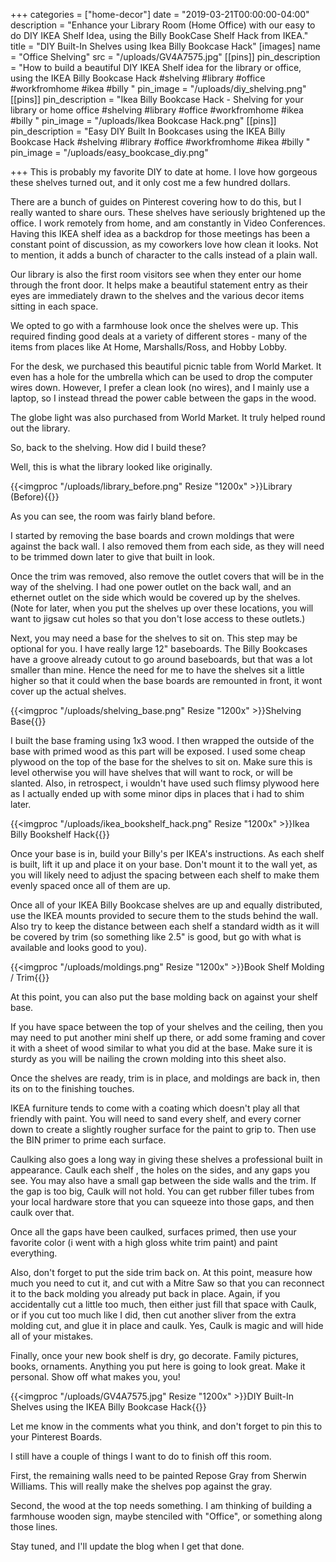 +++
categories = ["home-decor"]
date = "2019-03-21T00:00:00-04:00"
description = "Enhance your Library Room (Home Office) with our easy to do DIY IKEA Shelf Idea, using the Billy BookCase Shelf Hack from IKEA."
title = "DIY Built-In Shelves using Ikea Billy Bookcase Hack"
[images]
name = "Office Shelving"
src = "/uploads/GV4A7575.jpg"
[[pins]]
pin_description = "How to build a beautiful DIY IKEA Shelf idea for the library or office, using the IKEA Billy Bookcase Hack #shelving #library #office #workfromhome #ikea #billy "
pin_image = "/uploads/diy_shelving.png"
[[pins]]
pin_description = "Ikea Billy Bookcase Hack - Shelving for your library or home office #shelving #library #office #workfromhome #ikea #billy "
pin_image = "/uploads/Ikea Bookcase Hack.png"
[[pins]]
pin_description = "Easy DIY Built In Bookcases using the IKEA Billy Bookcase Hack #shelving #library #office #workfromhome #ikea #billy "
pin_image = "/uploads/easy_bookcase_diy.png"

+++
This is probably my favorite DIY to date at home.  I love how gorgeous these shelves turned out, and it only cost me a few hundred dollars.

There are a bunch of guides on Pinterest covering how to do this, but I really wanted to share ours.  These shelves have seriously brightened up the office.  I work remotely from home, and am constantly in Video Conferences.  Having this IKEA shelf idea as a backdrop for those meetings has been a constant point of discussion, as my coworkers love how clean it looks.  Not to mention, it adds a bunch of character to the calls instead of a plain wall.

Our library is also the first room visitors see when they enter our home through the front door.  It helps make a beautiful statement entry as their eyes are immediately drawn to the shelves and the various decor items sitting in each space.

We opted to go with a farmhouse look once the shelves were up.  This required finding good deals at a variety of different stores - many of the items from places like At Home, Marshalls/Ross, and Hobby Lobby.

For the desk, we purchased this beautiful picnic table from World Market.  It even has a hole for the umbrella which can be used to drop the computer wires down.  However, I prefer a clean look (no wires), and I mainly use a laptop, so I instead thread the power cable between the gaps in the wood.

The globe light was also purchased from World Market.  It truly helped round out the library.

So, back to the shelving.  How did I build these?

Well, this is what the library looked like originally.

{{<imgproc "/uploads/library_before.png" Resize "1200x" >}}Library (Before){{</imgproc>}}

As you can see, the room was fairly bland before.

I started by removing the base boards and crown moldings that were against the back wall.  I also removed them from each side, as they will need to be trimmed down later to give that built in look.

Once the trim was removed, also remove the outlet covers that will be in the way of the shelving.  I had one power outlet on the back wall, and an ethernet outlet on the side which would be covered up by the shelves.  (Note for later, when you put the shelves up over these locations, you will want to jigsaw cut holes so that you don't lose access to these outlets.)

Next, you may need a base for the shelves to sit on.  This step may be optional for you.   I have really large 12" baseboards.  The Billy Bookcases have a groove already cutout to go around baseboards, but that was a lot smaller than mine.  Hence the need for me to have the shelves sit a little higher so that it could when the base boards are remounted in front, it wont cover up the actual shelves.

{{<imgproc "/uploads/shelving_base.png" Resize "1200x" >}}Shelving Base{{</imgproc>}}

I built the base framing using 1x3 wood.  I then wrapped the outside of the base with primed wood as this part will be exposed.  I used some cheap plywood on the top of the base for the shelves to sit on.  Make sure this is level otherwise you will have shelves that will want to rock, or will be slanted.  Also, in retrospect, i wouldn't have used such flimsy plywood here as I actually ended up with some minor dips in places that i had to shim later.

{{<imgproc "/uploads/ikea_bookshelf_hack.png" Resize "1200x" >}}Ikea Billy Bookshelf Hack{{</imgproc>}}

Once your base is in, build your Billy's per IKEA's instructions.  As each shelf is built, lift it up and place it on your base.  Don't mount it to the wall yet, as you will likely need to adjust the spacing between each shelf to make them evenly spaced once all of them are up.

Once all of your IKEA Billy Bookcase shelves are up and equally distributed, use the IKEA mounts provided to secure them to the studs behind the wall. Also try to keep the distance between each shelf a standard width as it will be covered by trim (so something like 2.5" is good, but go with what is available and looks good to you).

{{<imgproc "/uploads/moldings.png" Resize "1200x" >}}Book Shelf Molding / Trim{{</imgproc>}}

At this point, you can also put the base molding back on against your shelf base.

If you have space between the top of your shelves and the ceiling, then you may need to put another mini shelf up there, or add some framing and cover it with a sheet of wood similar to what you did at the base.  Make sure it is sturdy as you will be nailing the crown molding into this sheet also.

Once the shelves are ready, trim is in place, and moldings are back in, then its on to the finishing touches.

IKEA furniture tends to come with a coating which doesn't play all that friendly with paint.  You will need to sand every shelf, and every corner down to create a slightly rougher surface for the paint to grip to.  Then use the BIN primer to prime each surface.

Caulking also goes a long way in giving these shelves a professional built in appearance.  Caulk each shelf , the holes on the sides, and any gaps you see.  You may also have a small gap between the side walls and the trim.  If the gap is too big, Caulk will not hold.  You can get rubber filler tubes from your local hardware store that you can squeeze into those gaps, and then caulk over that.

Once all the gaps have been caulked, surfaces primed, then use your favorite color (i went with a high gloss white trim paint) and paint everything.

Also, don't forget to put the side trim back on.  At this point, measure how much you need to cut it, and cut with a Mitre Saw so that you can reconnect it to the back molding you already put back in place.  Again, if you accidentally cut a little too much, then either just fill that space with Caulk, or if you cut too much like I did, then cut another sliver from the extra molding cut, and glue it in place and caulk.  Yes, Caulk is magic and will hide all of your mistakes.

Finally, once your new book shelf is dry, go decorate.  Family pictures, books, ornaments.  Anything you put here is going to look great.  Make it personal.  Show off what makes you, you!

{{<imgproc "/uploads/GV4A7575.jpg" Resize "1200x" >}}DIY Built-In Shelves using the IKEA Billy Bookcase Hack{{</imgproc>}}

Let me know in the comments what you think, and don't forget to pin this to your Pinterest Boards.

I still have a couple of things I want to do to finish off this room.

First, the remaining walls need to be painted Repose Gray from Sherwin Williams.  This will really make the shelves pop against the gray.

Second, the wood at the top needs something.  I am thinking of building a farmhouse wooden sign, maybe stenciled with "Office", or something along those lines.

Stay tuned, and I'll update the blog when I get that done.
